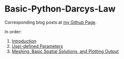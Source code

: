 # Basic-Python-Darcys-Law
 Corresponding blog posts at [my Github Page](https://tim-munuhe.github.io).
 
 In order:
 1. [Introduction](https://tim-munuhe.github.io/2021/04/18/darcys-law)
 2. [User-defined Parameters](https://tim-munuhe.github.io/2021/05/01/csv-read-parameters)
 3. [Meshing, Basic Spatial Solutions, and Plotting Output](https://tim-munuhe.github.io/2021/05/14/mesh-fluidpm-plot)
